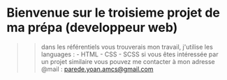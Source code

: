 # Bienvenue sur le troisieme projet de ma prépa (developpeur web)

>>dans les référentiels vous trouverais mon travail, j'utilise les languages :
>>                                                                            - HTML
>>                                                                            - CSS
>>                                                                            - SCSS
> si vous êtes intéressée par un projet similaire vous pouvez me contacter à mon adresse @mail : parede.yoan.amcs@gmail.com
